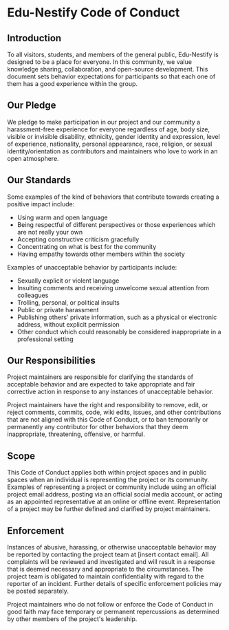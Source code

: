 # Edu-Nestify Code of Conduct

## Introduction

To all visitors, students, and members of the general public, Edu-Nestify is designed to be a place for everyone. In this community, we value knowledge sharing, collaboration, and open-source development. This document sets behavior expectations for participants so that each one of them has a good experience within the group.

## Our Pledge

We pledge to make participation in our project and our community a harassment-free experience for everyone regardless of age, body size, visible or invisible disability, ethnicity, gender identity and expression, level of experience, nationality, personal appearance, race, religion, or sexual identity/orientation as contributors and maintainers who love to work in an open atmosphere.

## Our Standards

Some examples of the kind of behaviors that contribute towards creating a positive impact include:

- Using warm and open language
- Being respectful of different perspectives or those experiences which are not really your own
- Accepting constructive criticism gracefully
- Concentrating on what is best for the community
- Having empathy towards other members within the society

Examples of unacceptable behavior by participants include:

- Sexually explicit or violent language
- Insulting comments and receiving unwelcome sexual attention from colleagues
- Trolling, personal, or political insults
- Public or private harassment
- Publishing others' private information, such as a physical or electronic address, without explicit permission
- Other conduct which could reasonably be considered inappropriate in a professional setting

## Our Responsibilities

Project maintainers are responsible for clarifying the standards of acceptable behavior and are expected to take appropriate and fair corrective action in response to any instances of unacceptable behavior.

Project maintainers have the right and responsibility to remove, edit, or reject comments, commits, code, wiki edits, issues, and other contributions that are not aligned with this Code of Conduct, or to ban temporarily or permanently any contributor for other behaviors that they deem inappropriate, threatening, offensive, or harmful.

## Scope

This Code of Conduct applies both within project spaces and in public spaces when an individual is representing the project or its community. Examples of representing a project or community include using an official project email address, posting via an official social media account, or acting as an appointed representative at an online or offline event. Representation of a project may be further defined and clarified by project maintainers.

## Enforcement

Instances of abusive, harassing, or otherwise unacceptable behavior may be reported by contacting the project team at [insert contact email]. All complaints will be reviewed and investigated and will result in a response that is deemed necessary and appropriate to the circumstances. The project team is obligated to maintain confidentiality with regard to the reporter of an incident. Further details of specific enforcement policies may be posted separately.

Project maintainers who do not follow or enforce the Code of Conduct in good faith may face temporary or permanent repercussions as determined by other members of the project's leadership.
